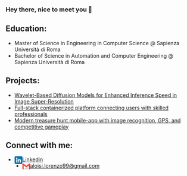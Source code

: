 ### Hey there, nice to meet you 👋

<!--
**aloilor/aloilor** is a ✨ _special_ ✨ repository because its `README.md` (this file) appears on your GitHub profile.

Here are some ideas to get you started:

- 🔭 I’m currently working on ...
- 🌱 I’m currently learning ...
- 👯 I’m looking to collaborate on ...
- 🤔 I’m looking for help with ...
- 💬 Ask me about ...
- 📫 How to reach me: ...
- 😄 Pronouns: ...
- ⚡ Fun fact: ...
-->

## Education: 
- Master of Science in Engineering in Computer Science @ Sapienza Università di Roma
- Bachelor of Science in Automation and Computer Engineering @ Sapienza Università di Roma

## Projects:
- [Wavelet-Based Diffusion Models for Enhanced Inference Speed in Image Super-Resolution]()
- [Full-stack containerized platform connecting users with skilled professionals](https://github.com/aloilor/rentyourexpert)
- [Modern treasure hunt mobile-app with image recognition, GPS, and competitive gameplay](https://github.com/aloilor/photohunt) 


## Connect with me:
- <a href="https://www.linkedin.com/in/aloilor/"><img align="left" src="https://raw.githubusercontent.com/aloilor/aloilor/master/images/linkedin.png" alt="icon | LinkedIn" width="21px"/></a> [Linkedin](https://www.linkedin.com/in/aloilor/)
- <img align="left" src="https://raw.githubusercontent.com/aloilor/aloilor/master/images/gmail.png" alt="icon | Gmail" width="21px"/></a> aloisi.lorenzo99@gmail.com




